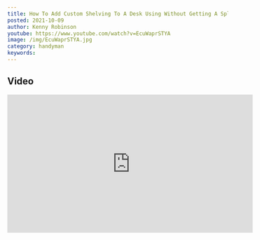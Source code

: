 ```yaml
---
title: How To Add Custom Shelving To A Desk Using Without Getting A Splinter
posted: 2021-10-09
author: Kenny Robinson
youtube: https://www.youtube.com/watch?v=EcuWaprSTYA
image: /img/EcuWaprSTYA.jpg
category: handyman
keywords: 
---
```


## Video

<iframe width="560" height="315" src="https://www.youtube.com/embed/EcuWaprSTYA" frameborder="0" allow="autoplay; encrypted-media" allowfullscreen class="youtube"></iframe>

